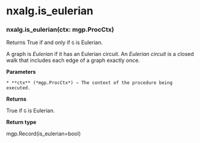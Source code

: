 # nxalg.is_eulerian


### nxalg.is_eulerian(ctx: mgp.ProcCtx)
Returns True if and only if `G` is Eulerian.

A graph is *Eulerian* if it has an Eulerian circuit. An *Eulerian
circuit* is a closed walk that includes each edge of a graph exactly
once.


**Parameters**

    * **ctx** (*mgp.ProcCtx*) – The context of the procedure being executed.



**Returns**

True if `G` is Eulerian.



**Return type**

mgp.Record(is_eulerian=bool)
